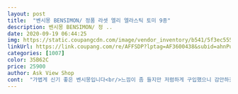 ```yaml
---
layout: post 
title:  "벤시몽 BENSIMON/ 정품 라셋 엘리 엘라스틱 토미 9종" 
description: 벤시몽 BENSIMON/ 정 ..
date: 2020-09-19 06:44:25 
img: https://static.coupangcdn.com/image/vendor_inventory/b541/5f3ec555f86bec98d379e4bcbba030080e997e97bd3f2142d8426c87d25d.jpg 
linkUrl: https://link.coupang.com/re/AFFSDP?lptag=AF3600438&subid=ahnPublicAsk&pageKey=1343050397&itemId=2370391639&vendorItemId=70366466375&traceid=V0-113-ea97f7a2f7b3182d 
categories: [1007] 
color: 35B62C 
price: 25900 
author: Ask View Shop 
cont:  "가볍게 신기 좋은 벤시몽입니다<br/>느낌이 좀 들지만 저렴하게 구입했으니 감안하겠습니다<br/>맘 같아선 색별로 사고 싶지만... <br/>ㅎ<br/>봄은 역시 벤시몽!<br/>상품이 더 다양하게 남아 있었으면 좋았겠지만 산 것만으로도ㅠ<br/>싼 가격에 제 맘대로 사기 힘들죠<br/>암튼 넘 편하고 좋아용<br/>암튼 잘 신고 다닐게요!<br/>원래는 엘리 사고 싶었지만 죄다 품절이어서 못 샀어요.<br/><br/>착용감이 편해요 전반적으로 오래된<br/>" 
---
```

